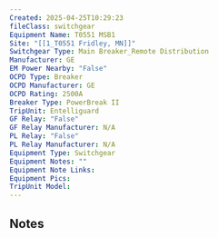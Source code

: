 ```yaml
---
Created: 2025-04-25T10:29:23
fileClass: switchgear
Equipment Name: T0551 MSB1
Site: "[[1_T0551 Fridley, MN]]"
Switchgear Type: Main Breaker_Remote Distribution
Manufacturer: GE
EM Power Nearby: "False"
OCPD Type: Breaker
OCPD Manufacturer: GE
OCPD Rating: 2500A
Breaker Type: PowerBreak II
TripUnit: Entelliguard
GF Relay: "False"
GF Relay Manufacturer: N/A
PL Relay: "False"
PL Relay Manufacturer: N/A
Equipment Type: Switchgear
Equipment Notes: ""
Equipment Note Links: 
Equipment Pics: 
TripUnit Model: 
---
```


## Notes